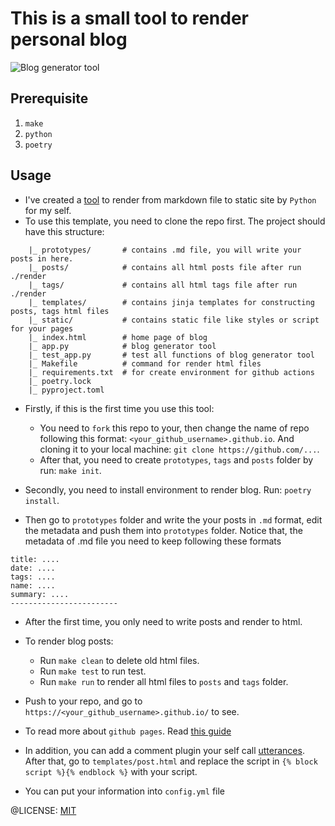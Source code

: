 # This is a small tool to render personal blog

![Blog generator tool](https://github.com/tvph/ssg/actions/workflows/python-app.yml/badge.svg)


## Prerequisite

1. `make`
2. `python`
3. `poetry`

## Usage

-   I've created a [tool](https://github.com/tvph/ssg) to render from markdown file to static site by `Python` for my self.
-   To use this template, you need to clone the repo first. The project should have this structure:

```
    |_ prototypes/       # contains .md file, you will write your posts in here.
    |_ posts/            # contains all html posts file after run ./render
    |_ tags/             # contains all html tags file after run ./render
    |_ templates/        # contains jinja templates for constructing posts, tags html files
    |_ static/           # contains static file like styles or script for your pages
    |_ index.html        # home page of blog
    |_ app.py            # blog generator tool
    |_ test_app.py       # test all functions of blog generator tool
    |_ Makefile          # command for render html files
    |_ requirements.txt  # for create environment for github actions
    |_ poetry.lock
    |_ pyproject.toml

```

-   Firstly, if this is the first time you use this tool:

    -   You need to `fork` this repo to your, then change the name of repo following this format: `<your_github_username>.github.io`. And cloning it to your local machine: `git clone https://github.com/...`.
    -   After that, you need to create `prototypes`, `tags` and `posts` folder by run: `make init`.

-   Secondly, you need to install environment to render blog. Run: `poetry install`.

-   Then go to `prototypes` folder and write the your posts in `.md` format, edit the metadata and push them into `prototypes` folder. Notice that, the metadata of .md file you need to keep following these formats

```
title: ....
date: ....
tags: ....
name: ....
summary: ....
------------------------
```

-   After the first time, you only need to write posts and render to html.

-   To render blog posts:

    -   Run `make clean` to delete old html files.
    -   Run `make test` to run test.
    -   Run `make run` to render all html files to `posts` and `tags` folder.

-   Push to your repo, and go to `https://<your_github_username>.github.io/` to see.

-   To read more about `github pages`. Read [this guide](https://pages.github.com/)

-   In addition, you can add a comment plugin your self call [utterances](https://utteranc.es/?installation_id=19767855&setup_action=install). After that, go to
    `templates/post.html` and replace the script in `{% block script %}{% endblock %}` with your script.

-   You can put your information into `config.yml` file

@LICENSE: [MIT](https://github.com/tvph/ssg/blob/master/LICENSE)
